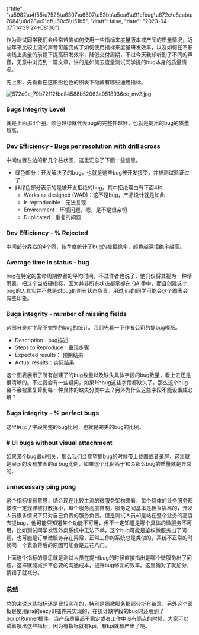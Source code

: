 {"title": "\u5982\u4f55\u7528\u6307\u6807\u53bb\u5ea6\u91cfbug\u672c\u8eab\u7684\u8d28\u91cf\u60c5\u51b5", "draft": false, "date": "2023-04-07T14:39:24+08:00"}

作为测试同学我们会经常苦恼如何使用一些指标来度量版本或产品的质量情况，近些年来比较主流的声音可能变成了如何使用指标来度量研发效率，以及如何在不影响线上质量的前提下提高研发效率，降低交付周期，不过今天我却听到了不同的声音，无意中浏览到一篇文章，讲的是如何去度量测试同学提的bug本身的质量情况。

先上图，先看看在这形形色色的图表下隐藏有哪些通用指标。

![572e0e_79b72f12fbe84588b52063a0518936ee_mv2.jpg](%E5%A6%82%E4%BD%95%E7%94%A8%E6%8C%87%E6%A0%87%E5%8E%BB%E5%BA%A6%E9%87%8Fbug%E6%9C%AC%E8%BA%AB%E7%9A%84%E8%B4%A8%E9%87%8F%E6%83%85%E5%86%B5%20d71f493c58f8466b88a10806cdbc3ae4/572e0e_79b72f12fbe84588b52063a0518936ee_mv2.jpg)

### Bugs Integrity Level

就是上面那4个圈，颜色越绿就代表bug的完整性越好，也就是提出的bug的质量越高。

### Dev Efficiency - Bugs per resolution with drill across

中间位置左边的那几个柱状图，这里汇总了下面一些信息。

- 绿色部分：开发解决了的bug，也就是这些bug被开发接受，并被测试验证过了
- 非绿色部分表示的是被开发拒绝的bug，其中拒绝理由有下面4种
    - Works as designed (WAD)：这不是bug，产品设计就是如此
    - Ir-reproducible：无法复现
    - Environment：环境问题，嗯，是不是很亲切
    - Duplicated：重复的问题

### Dev Efficiency - % Rejected

中间部分靠右的4个圈，按季度统计了bug的被拒绝率，颜色越深拒绝率越高。

### Average time in status - bug

bug在特定的生命周期停留的平均时间，不过作者也说了，他们仅将其视为一种晴雨表，把这个当成硬指标，因为并非所有状态都掌握在 QA 手中，而且创建这个bug的人其实并不总是对bug的所有状态负责。用过jira的同学可能会这个图表会有些印象。

### Bugs integrity - number of missing fields

这部分是对字段不完整的bug的统计。我们先看一下作者公司的提bug模版。

- Description：bug描述
- Steps to Reproduce：重现步骤
- Expected results： 预期结果
- Actual results：实际结果

这个图表展示了所有创建了的bug数量以及缺失具体字段的bug数量，看上去还是很清晰的。不过我会有一些疑问，如果1个bug这些字段都缺失了，那么这个bug会不会被重复算到每一种具体的缺失分类中去？另外为什么这些字段不能设置成必填？

### Bugs integrity - % perfect bugs

这里展示了字段完整的bug比例，也就是完美的bug的比例。

### # UI bugs without visual attachment

如果某个bug跟ui相关，那么我们会期望提bug的时候带上截图或者录屏，这里就是展示的没有放图的ui bug比例，如果这个比例高于10%那么bug的质量就是异常的。

### unnecessary ping pong

这个指标很有意思，结合现在比较主流的微服务架构来看，每个具体的业务服务都按照一定规律被打散拆小，每个服务高度自制，服务之间基本是相互隔离的，开发人员很多情况下只对自己负责的服务负责。但是测试人员却是站在整个业务的高度去提bug，他可能只知道某个功能不可用，但不一定知道是哪个具体的微服务不可用，比如测试同学发现外卖系统中无法下单，这个bug可能是鉴权微服务出了问题，也可能是订单微服务存在异常，正常工作的系统总是类似的，系统不正常的时候同一个表象背后的原因可能会是五花八门。

上面这个指标的意思就是测试人员在提出bug的时候直接指出是哪个微服务出了问题，这样就能减少不必要的沟通成本，提升bug修复的效率。这里猜对了就加分，猜错了就减分。

### 总结

总的来说这些指标还是比较实在的，特别是猜微服务那部分挺有新意，另外这个面板是使用jira的eazyBI插件来实现的，在统计缺字段的bug时还用到了ScriptRunner插件。当产品质量趋于稳定或者工作中没有亮点的时候，大家可以试着祭出这些指标，因为有指标就有kpi，有kpi就有产出了吧。